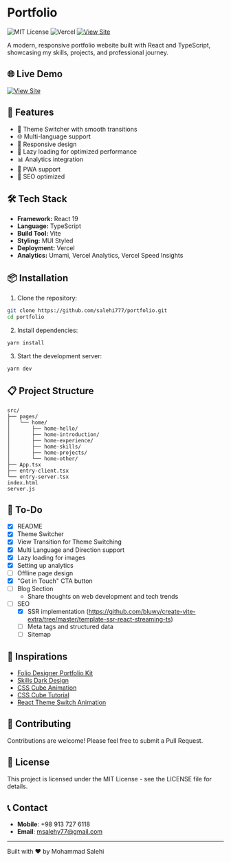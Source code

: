# Portfolio

![MIT License](https://img.shields.io/badge/license-MIT-green)
![Vercel](https://img.shields.io/badge/hosted%20on-Vercel-black)
[![View Site](https://img.shields.io/badge/-Live%20Demo-blue)](https://mohammad-salehi.vercel.app/)

A modern, responsive portfolio website built with React and TypeScript, showcasing my skills, projects, and professional journey.

## 🌐 Live Demo

[![View Site](https://img.shields.io/badge/-Live%20Demo-blue)](https://mohammad-salehi.vercel.app/)

## 🚀 Features

- 🎨 Theme Switcher with smooth transitions
- 🌐 Multi-language support
- 📱 Responsive design
- 🚀 Lazy loading for optimized performance
- 📊 Analytics integration
- 📱 PWA support
- 📝 SEO optimized

## 🛠️ Tech Stack

- **Framework:** React 19
- **Language:** TypeScript
- **Build Tool:** Vite
- **Styling:** MUI Styled
- **Deployment:** Vercel
- **Analytics:** Umami, Vercel Analytics, Vercel Speed Insights

## 📦 Installation

1. Clone the repository:

```bash
git clone https://github.com/salehi777/portfolio.git
cd portfolio
```

2. Install dependencies:

```bash
yarn install
```

3. Start the development server:

```bash
yarn dev
```

## 📋 Project Structure

```
src/
├── pages/
│   └── home/
│       ├── home-hello/
│       ├── home-introduction/
│       ├── home-experience/
│       ├── home-skills/
│       ├── home-projects/
│       └── home-other/
├── App.tsx
├── entry-client.tsx
└── entry-server.tsx
index.html
server.js
```

## 📝 To-Do

- [x] README
- [x] Theme Switcher
- [x] View Transition for Theme Switching
- [x] Multi Language and Direction support
- [x] Lazy loading for images
- [x] Setting up analytics
- [ ] Offline page design
- [x] "Get in Touch" CTA button
- [ ] Blog Section
  - Share thoughts on web development and tech trends
- [ ] SEO
  - [x] SSR implementation (https://github.com/bluwy/create-vite-extra/tree/master/template-ssr-react-streaming-ts)
  - [ ] Meta tags and structured data
  - [ ] Sitemap

## 🙏 Inspirations

- [Folio Designer Portfolio Kit](https://dribbble.com/shots/14013010-Folio-Designer-Portfolio-Kit-Animation)
- [Skills Dark Design](https://dribbble.com/shots/422424-Skills-Dark)
- [CSS Cube Animation](https://codepen.io/sergiopedercini/pen/jmKdbj)
- [CSS Cube Tutorial](https://dev.to/joeattardi/let-s-make-a-css-cube-1fed)
- [React Theme Switch Animation](https://minhvo.is-a.dev/react-theme-switch-animation/)

## 🤝 Contributing

Contributions are welcome! Please feel free to submit a Pull Request.

## 📄 License

This project is licensed under the MIT License - see the LICENSE file for details.

## 📞 Contact

- **Mobile**: +98 913 727 6118
- **Email**: msalehy77@gmail.com

---

Built with ❤️ by Mohammad Salehi
